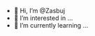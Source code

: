 - 👋 Hi, I’m @Zasbuj
- 👀 I’m interested in ...
- 🌱 I’m currently learning ...

<!---
Zasbuj/Zasbuj is a ✨ special ✨ repository because its `README.md` (this file) appears on your GitHub profile.
You can click the Preview link to take a look at your changes.
--->
